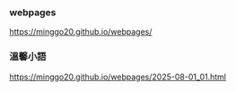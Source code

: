 ### webpages
https://minggo20.github.io/webpages/ 
### 溫馨小語
https://minggo20.github.io/webpages/2025-08-01_01.html
